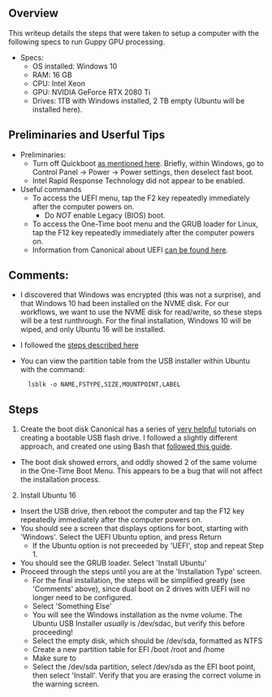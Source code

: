 ## Overview
This writeup details the steps that were taken to setup a computer with the following specs to run Guppy GPU processing.

* Specs:
  * OS installed: Windows 10
  * RAM: 16 GB
  * CPU: Intel Xeon 
  * GPU: NVIDIA GeForce RTX 2080 Ti
  * Drives: 1TB with Windows installed, 2 TB empty (Ubuntu will be installed here).
  
## Preliminaries and Userful Tips
* Preliminaries:
  * Turn off Quickboot [as mentioned here](https://ubuntuforums.org/showthread.php?t=2091348&p=12397979#post12397979). Briefly, within Windows, go to Control Panel -> Power -> Power settings, then deselect fast boot.
  * Intel Rapid Response Technology did not appear to be enabled.
* Useful commands
  * To access the UEFI menu, tap the F2 key repeatedly immediately after the computer powers on.
    * Do *NOT* enable Legacy (BIOS) boot.
  * To access the One-Time boot menu and the GRUB loader for Linux, tap the F12 key repeatedly immediately after the computer powers on.
  * Information from Canonical about UEFI [can be found here](https://help.ubuntu.com/community/UEFI).
  
## Comments:
* I discovered that Windows was encrypted (this was not a surprise), and that Windows 10 had been installed on the NVME disk.
For our workflows, we want to use the NVME disk for read/write, so these steps will be a test runthrough. For the final installation, Windows 10 will be wiped, and only Ubuntu 16 will be installed.
* I followed the [steps described here](https://askubuntu.com/questions/726972/dual-boot-windows-10-and-linux-ubuntu-on-separate-hard-drives)
* You can view the partition table from the USB installer within Ubuntu with the command:

        lsblk -o NAME,FSTYPE,SIZE,MOUNTPOINT,LABEL

## Steps
1. Create the boot disk
Canonical has a series of [very helpful](https://tutorials.ubuntu.com/tutorial/tutorial-create-a-usb-stick-on-macos#6) tutorials on creating a bootable USB flash drive.
I followed a slightly different approach, and created one using Bash that [followed this guide](https://help.ubuntu.com/community/How%20to%20install%20Ubuntu%20on%20MacBook%20using%20USB%20Stick?_ga=2.230960155.542149009.1558114334-710168436.1558114334).
* The boot disk showed errors, and oddly showed 2 of the same volume in the One-Time Boot Menu. This appears to be a bug that will not affect the installation process.
2. Install Ubuntu 16
* Insert the USB drive, then reboot the computer and tap the F12 key repeatedly immediately after the computer powers on.
* You should see a screen that displays options for boot, starting with 'Windows'.  Select the UEFI Ubuntu option, and press Return
  * If the Ubuntu option is not preceeded by 'UEFI', stop and repeat Step 1.
* You should see the GRUB loader.  Select 'Install Ubuntu'
* Proceed through the steps until you are at the 'Installation Type' screen.
  * For the final installation, the steps will be simplified greatly (see 'Comments' above), since dual boot on 2 drives with UEFI will no longer need to be configured.
  * Select 'Something Else'
  * You will see the Windows installation as the nvme volume. The Ubuntu USB Installer *usually* is /dev/sdac, but verify this before proceeding!
  * Select the empty disk, which should be /dev/sda, formatted as NTFS
  * Create a new partition table for EFI /boot /root and /home 
  * Make sure to 
  * Select the /dev/sda partition, select /dev/sda as the EFI boot point, then select 'Install'. Verify that you are erasing the correct volume in the warning screen.
  
